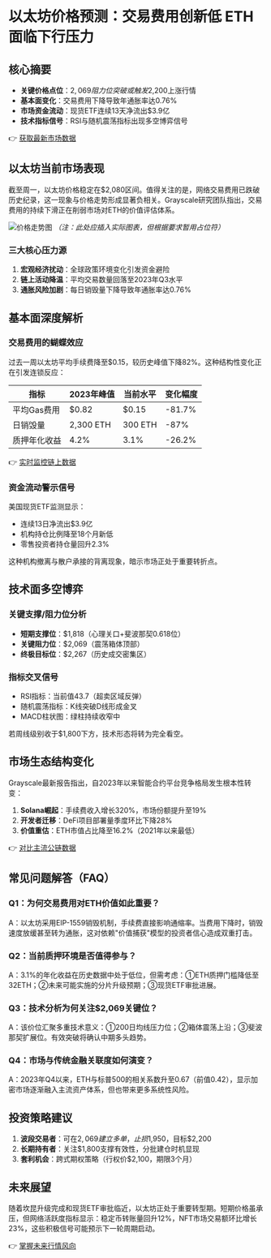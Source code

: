 # 以太坊价格预测：交易费用创新低 ETH面临下行压力

## 核心摘要
- **关键价格点位**：$2,069阻力位突破或触发$2,200上涨行情
- **基本面变化**：交易费用下降导致年通胀率达0.76%
- **市场资金流动**：现货ETF连续13天净流出$3.9亿
- **技术指标信号**：RSI与随机震荡指标出现多空博弈信号

👉 [获取最新市场数据](https://bit.ly/okx_welcome)

## 以太坊当前市场表现
截至周一，以太坊价格稳定在$2,080区间。值得关注的是，网络交易费用已跌破历史纪录，这一现象与价格走势形成显著负相关。Grayscale研究团队指出，交易费用的持续下滑正在削弱市场对ETH的价值评估体系。

![价格走势图](https://example.com/placeholder)  *（注：此处应插入实际图表，但根据要求暂用占位符）*

### 三大核心压力源
1. **宏观经济扰动**：全球政策环境变化引发资金避险
2. **链上活动降温**：平均交易数量回落至2023年Q3水平
3. **通胀风险加剧**：每日销毁量下降导致年通胀率达0.76%

## 基本面深度解析

### 交易费用的蝴蝶效应
过去一周以太坊平均手续费降至$0.15，较历史峰值下降82%。这种结构性变化正在引发连锁反应：

| 指标          | 2023年峰值 | 当前水平 | 变化幅度 |
|---------------|------------|----------|----------|
| 平均Gas费用   | $0.82      | $0.15    | -81.7%   |
| 日销毁量       | 2,300 ETH  | 300 ETH  | -87%     |
| 质押年化收益   | 4.2%       | 3.1%     | -26.2%   |

👉 [实时监控链上数据](https://bit.ly/okx_welcome)

### 资金流动警示信号
美国现货ETF监测显示：
- 连续13日净流出$3.9亿
- 机构持仓比例降至18个月新低
- 零售投资者持仓量回升2.3%

这种机构撤离与散户承接的背离现象，暗示市场正处于重要转折点。

## 技术面多空博弈

### 关键支撑/阻力位分析
- **短期支撑位**：$1,818（心理关口+斐波那契0.618位）
- **关键阻力位**：$2,069（震荡箱体顶部）
- **终极目标位**：$2,267（历史成交密集区）

### 指标交叉信号
- RSI指标：当前值43.7（超卖区域反弹）
- 随机震荡指标：K线突破D线形成金叉
- MACD柱状图：绿柱持续收窄中

若周线级别收于$1,800下方，技术形态将转为完全看空。

## 市场生态结构变化
Grayscale最新报告指出，自2023年以来智能合约平台竞争格局发生根本性转变：
1. **Solana崛起**：手续费收入增长320%，市场份额提升至19%
2. **开发者迁移**：DeFi项目部署量季度环比下降28%
3. **价值重估**：ETH市值占比降至16.2%（2021年以来最低）

👉 [对比主流公链数据](https://bit.ly/okx_welcome)

## 常见问题解答（FAQ）

### Q1：为何交易费用对ETH价值如此重要？
A：以太坊采用EIP-1559销毁机制，手续费直接影响通缩率。当费用下降时，销毁速度放缓甚至转为通胀，这对依赖"价值捕获"模型的投资者信心造成双重打击。

### Q2：当前质押环境是否值得参与？
A：3.1%的年化收益在历史数据中处于低位，但需考虑：①ETH质押门槛降低至32ETH；②未来可能实施的分片升级预期；③现货ETF审批进展。

### Q3：技术分析为何关注$2,069关键位？
A：该价位汇聚多重技术意义：①200日均线压力位；②箱体震荡上沿；③斐波那契扩展位。有效突破将确认中期多头趋势。

### Q4：市场与传统金融关联度如何演变？
A：2023年Q4以来，ETH与标普500的相关系数升至0.67（前值0.42），显示加密市场逐渐融入主流资产体系，但也带来更多系统性风险。

## 投资策略建议
1. **波段交易者**：可在$2,069建立多单，止损$1,950，目标$2,200
2. **长期持有者**：关注$1,800支撑有效性，分批建仓时机显现
3. **套利机会**：跨式期权策略（行权价$2,100，期限3个月）

## 未来展望
随着坎昆升级完成和现货ETF审批临近，以太坊正处于重要转型期。短期价格虽承压，但网络活跃度指标显示：稳定币转账量回升12%，NFT市场交易额环比增长23%，这些积极信号可能预示下一轮周期启动。

👉 [掌握未来行情风向](https://bit.ly/okx_welcome)